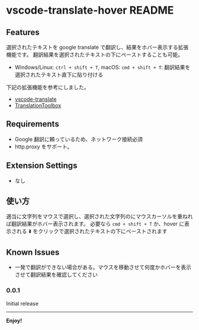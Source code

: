 # vscode-translate-hover README

## Features

選択されたテキストを google translate で翻訳し、結果をホバー表示する拡張機能です。
翻訳結果を選択されたテキストの下にペーストすることも可能。

* Windows/Linux: `ctrl + shift + T`, macOS: `cmd + shift + T`: 翻訳結果を選択されたテキスト直下に貼り付ける

下記の拡張機能を参考にしました。

* [vscode-translate](https://marketplace.visualstudio.com/items?itemName=chun.vscode-translate)
* [TranslationToolbox](https://marketplace.visualstudio.com/items?itemName=WLY.translationtoolbox)

## Requirements

* Google 翻訳に頼っているため、ネットワーク接続必須
* http.proxy をサポート。

## Extension Settings

* なし

## 使い方

適当に文字列をマウスで選択し、選択された文字列のにマウスカーソルを重ねれば翻訳結果がホバー表示されます。
必要なら `cmd + shift + T` か、hover に表示される ⬇️ をクリックで選択されたテキストの下にペーストされます


## Known Issues

* 一発で翻訳ができない場合がある。マウスを移動させて何度かホバーを表示させて翻訳結果を確認してください

### 0.0.1

Initial release

---


**Enjoy!**
